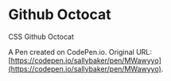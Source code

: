 # Github Octocat
CSS Github Octocat

A Pen created on CodePen.io. Original URL: [https://codepen.io/sallybaker/pen/MWawyyo](https://codepen.io/sallybaker/pen/MWawyyo).

